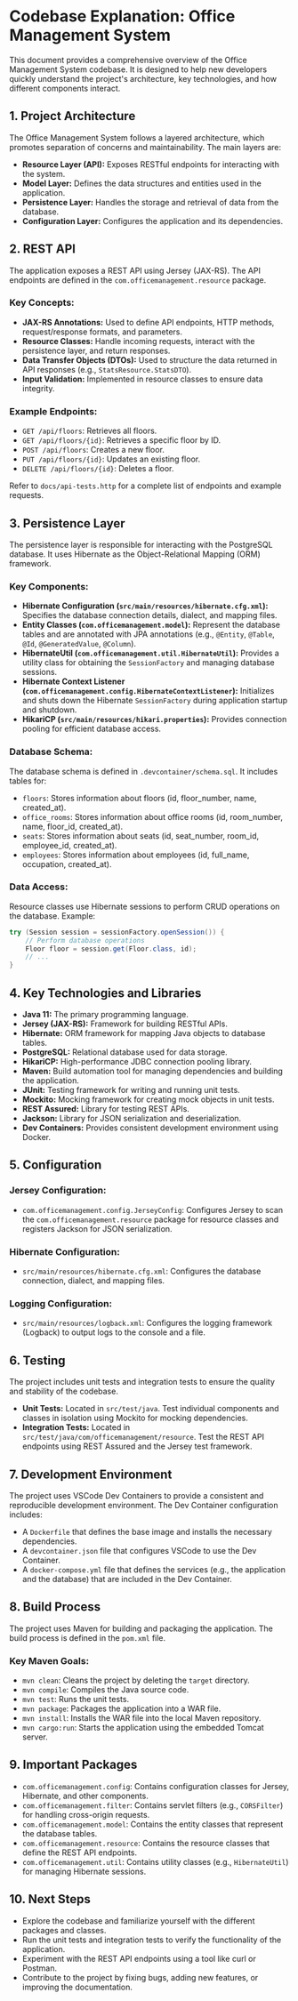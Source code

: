 # Codebase Explanation: Office Management System

This document provides a comprehensive overview of the Office Management System codebase. It is designed to help new developers quickly understand the project's architecture, key technologies, and how different components interact.

## 1. Project Architecture

The Office Management System follows a layered architecture, which promotes separation of concerns and maintainability. The main layers are:

*   **Resource Layer (API):** Exposes RESTful endpoints for interacting with the system.
*   **Model Layer:** Defines the data structures and entities used in the application.
*   **Persistence Layer:** Handles the storage and retrieval of data from the database.
*   **Configuration Layer:** Configures the application and its dependencies.

## 2. REST API

The application exposes a REST API using Jersey (JAX-RS). The API endpoints are defined in the `com.officemanagement.resource` package.

### Key Concepts:

*   **JAX-RS Annotations:** Used to define API endpoints, HTTP methods, request/response formats, and parameters.
*   **Resource Classes:** Handle incoming requests, interact with the persistence layer, and return responses.
*   **Data Transfer Objects (DTOs):** Used to structure the data returned in API responses (e.g., `StatsResource.StatsDTO`).
*   **Input Validation:** Implemented in resource classes to ensure data integrity.

### Example Endpoints:

*   `GET /api/floors`: Retrieves all floors.
*   `GET /api/floors/{id}`: Retrieves a specific floor by ID.
*   `POST /api/floors`: Creates a new floor.
*   `PUT /api/floors/{id}`: Updates an existing floor.
*   `DELETE /api/floors/{id}`: Deletes a floor.

Refer to `docs/api-tests.http` for a complete list of endpoints and example requests.

## 3. Persistence Layer

The persistence layer is responsible for interacting with the PostgreSQL database. It uses Hibernate as the Object-Relational Mapping (ORM) framework.

### Key Components:

*   **Hibernate Configuration (`src/main/resources/hibernate.cfg.xml`):** Specifies the database connection details, dialect, and mapping files.
*   **Entity Classes (`com.officemanagement.model`):** Represent the database tables and are annotated with JPA annotations (e.g., `@Entity`, `@Table`, `@Id`, `@GeneratedValue`, `@Column`).
*   **HibernateUtil (`com.officemanagement.util.HibernateUtil`):** Provides a utility class for obtaining the `SessionFactory` and managing database sessions.
*   **Hibernate Context Listener (`com.officemanagement.config.HibernateContextListener`):** Initializes and shuts down the Hibernate `SessionFactory` during application startup and shutdown.
*   **HikariCP (`src/main/resources/hikari.properties`):** Provides connection pooling for efficient database access.

### Database Schema:

The database schema is defined in `.devcontainer/schema.sql`. It includes tables for:

*   `floors`: Stores information about floors (id, floor\_number, name, created\_at).
*   `office_rooms`: Stores information about office rooms (id, room\_number, name, floor\_id, created\_at).
*   `seats`: Stores information about seats (id, seat\_number, room\_id, employee\_id, created\_at).
*   `employees`: Stores information about employees (id, full\_name, occupation, created\_at).

### Data Access:

Resource classes use Hibernate sessions to perform CRUD operations on the database. Example:

```java
try (Session session = sessionFactory.openSession()) {
    // Perform database operations
    Floor floor = session.get(Floor.class, id);
    // ...
}
```

## 4. Key Technologies and Libraries

*   **Java 11:** The primary programming language.
*   **Jersey (JAX-RS):** Framework for building RESTful APIs.
*   **Hibernate:** ORM framework for mapping Java objects to database tables.
*   **PostgreSQL:** Relational database used for data storage.
*   **HikariCP:** High-performance JDBC connection pooling library.
*   **Maven:** Build automation tool for managing dependencies and building the application.
*   **JUnit:** Testing framework for writing and running unit tests.
*   **Mockito:** Mocking framework for creating mock objects in unit tests.
*   **REST Assured:** Library for testing REST APIs.
*   **Jackson:** Library for JSON serialization and deserialization.
*   **Dev Containers:** Provides consistent development environment using Docker.

## 5. Configuration

### Jersey Configuration:

*   `com.officemanagement.config.JerseyConfig`: Configures Jersey to scan the `com.officemanagement.resource` package for resource classes and registers Jackson for JSON serialization.

### Hibernate Configuration:

*   `src/main/resources/hibernate.cfg.xml`: Configures the database connection, dialect, and mapping files.

### Logging Configuration:

*   `src/main/resources/logback.xml`: Configures the logging framework (Logback) to output logs to the console and a file.

## 6. Testing

The project includes unit tests and integration tests to ensure the quality and stability of the codebase.

*   **Unit Tests:** Located in `src/test/java`. Test individual components and classes in isolation using Mockito for mocking dependencies.
*   **Integration Tests:** Located in `src/test/java/com/officemanagement/resource`. Test the REST API endpoints using REST Assured and the Jersey test framework.

## 7. Development Environment

The project uses VSCode Dev Containers to provide a consistent and reproducible development environment. The Dev Container configuration includes:

*   A `Dockerfile` that defines the base image and installs the necessary dependencies.
*   A `devcontainer.json` file that configures VSCode to use the Dev Container.
*   A `docker-compose.yml` file that defines the services (e.g., the application and the database) that are included in the Dev Container.

## 8. Build Process

The project uses Maven for building and packaging the application. The build process is defined in the `pom.xml` file.

### Key Maven Goals:

*   `mvn clean`: Cleans the project by deleting the `target` directory.
*   `mvn compile`: Compiles the Java source code.
*   `mvn test`: Runs the unit tests.
*   `mvn package`: Packages the application into a WAR file.
*   `mvn install`: Installs the WAR file into the local Maven repository.
*   `mvn cargo:run`: Starts the application using the embedded Tomcat server.

## 9. Important Packages

*   `com.officemanagement.config`: Contains configuration classes for Jersey, Hibernate, and other components.
*   `com.officemanagement.filter`: Contains servlet filters (e.g., `CORSFilter`) for handling cross-origin requests.
*   `com.officemanagement.model`: Contains the entity classes that represent the database tables.
*   `com.officemanagement.resource`: Contains the resource classes that define the REST API endpoints.
*   `com.officemanagement.util`: Contains utility classes (e.g., `HibernateUtil`) for managing Hibernate sessions.

## 10. Next Steps

*   Explore the codebase and familiarize yourself with the different packages and classes.
*   Run the unit tests and integration tests to verify the functionality of the application.
*   Experiment with the REST API endpoints using a tool like curl or Postman.
*   Contribute to the project by fixing bugs, adding new features, or improving the documentation.